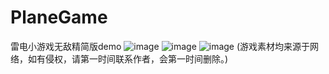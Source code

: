 # PlaneGame
雷电小游戏无敌精简版demo
![image](https://github.com/Tedeed/PlaneGame/tree/master/img/introduce1.jpg)
![image](https://github.com/Tedeed/PlaneGame/tree/master/img/introduce2.jpg)
![image](https://github.com/Tedeed/PlaneGame/tree/master/img/introduce3.jpg)
(游戏素材均来源于网络，如有侵权，请第一时间联系作者，会第一时间删除。)
